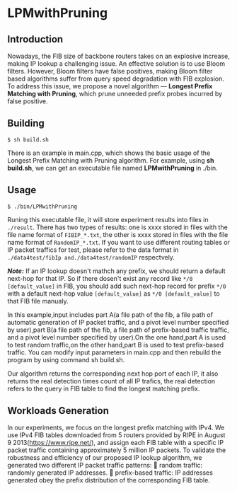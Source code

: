 # LPMwithPruning

## Introduction

Nowadays, the FIB size of backbone routers takes on an explosive increase, making IP lookup a challenging issue. 
An effective solution is to use Bloom filters. 
However, Bloom filters have false positives, making Bloom filter based algorithms suffer from query speed degradation with FIB explosion.
To address this issue, we propose a novel algorithm — **Longest Prefix Matching with Pruning**, which prune unneeded prefix probes incurred by false positive.


## Building

    $ sh build.sh
    
There is an example in main.cpp, which shows the basic usage of the Longest Prefix Matching with Pruning algorithm. For example, using **sh build.sh**, we can get an executable file named **LPMwithPruning** in ./bin.

## Usage

    $ ./bin/LPMwithPruning

Runing this executable file, it will store experiment results into files in `./result`. There has two types of results: one is xxxx stored in files with the file name format of `FIBIP_*.txt`, the other is xxxx stored in files with the file name format of `RandomIP_*.txt`.
If you want to use different routing tables or IP packet traffics for test, please refer to the data format in `./data4test/fibIp and./data4test/randomIP` respectvely. 

***Note:*** If an IP lookup doesn't mathch any prefix, we should return a default next-hop for that IP.
So if there dosen't exist any record like `*/0 [default_value]` in FIB, you should add such next-hop record for prefix `*/0` with a default next-hop value `[default_value]` as `*/0 [default_value]` to that FIB file manualy. 

In this example,input includes part A(a file path of the fib, a file path of automatic generation of IP packet traffic, and a pivot level number specified by user),part B(a file path of the fib, a file path of prefix-based traffic traffic, and a pivot level number specified by user).On the one hand,part A is used to test random traffic,on the other hand,part B is used to test prefix-based traffic. You can modify input parameters in main.cpp and then rebuild the program by using command sh build.sh.

Our algorithm returns the corresponding next hop port of each IP, it also returns the real detection times count of all IP trafics, the real detection refers to the query in FIB table to find the longest matching prefix.

## Workloads Generation
In our experiments, we focus on the longest prefix matching with IPv4. We use IPv4 FIB tables downloaded from 5 routers provided by RIPE in August 9 2013(https://www.ripe.net/), and assign each FIB table with a specific IP packet traffic containing approximately 5 million IP packets. To validate the robustness and efficiency of our proposed IP lookup algorithm, we generated two different IP packet traffic patterns:
 random traffic: randomly generated IP addresses.
 prefix-based traffic: IP addresses generated obey the prefix distribution of the corresponding FIB table.

